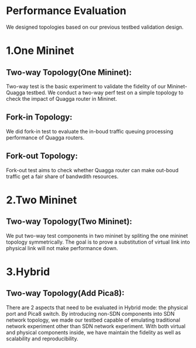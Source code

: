 
# Performance Evaluation

We designed topologies based on our previous testbed validation design.

# 1.One Mininet

## Two-way Topology(One Mininet):

Two-way test is the basic experiment to validate the fidelity of our Mininet-Quagga testbed. We conduct a two-way perf test on a simple topology to check the impact of Quagga router in Mininet.

## Fork-in Topology:

We did fork-in test to evaluate the in-boud traffic queuing processing performance of Quagga routers.

## Fork-out Topology:

Fork-out test aims to check whether Quagga router can make out-boud traffic get a fair share of bandwdith resources.

# 2.Two Mininet

## Two-way Topology(Two Mininet):

We put two-way test components in two mininet by spliting the one mininet topology symmetrically. The goal is to prove a substitution of virtual link into physical link will not make performance down. 

# 3.Hybrid

## Two-way Topology(Add Pica8):

There are 2 aspects that need to be evaluated in Hybrid mode: the physical port and Pica8 switch. By introducing non-SDN components into SDN network topology, we made our testbed capable of emulating traditional network experiment other than SDN network experiment. With both virtual and physical components inside, we have maintain the fidelity as well as scalability and reproducibility.
